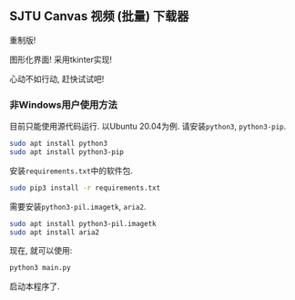 ## SJTU Canvas 视频 (批量) 下载器

重制版!

图形化界面! 采用tkinter实现!

心动不如行动, 赶快试试吧!

### 非Windows用户使用方法

目前只能使用源代码运行. 以Ubuntu 20.04为例. 请安装`python3`, `python3-pip`.

```sh
sudo apt install python3
sudo apt install python3-pip
```

安装`requirements.txt`中的软件包.

```sh
sudo pip3 install -r requirements.txt
```

需要安装`python3-pil.imagetk`, `aria2`.

```sh
sudo apt install python3-pil.imagetk
sudo apt install aria2
```

现在, 就可以使用:

```sh
python3 main.py
```

启动本程序了.
